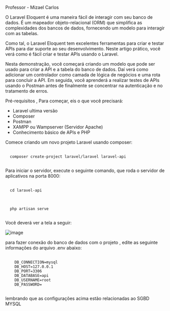 Professor - Mizael Carlos

O Laravel Eloquent é uma maneira fácil de interagir com seu banco de dados. É um mapeador objeto-relacional (ORM) que simplifica as complexidades dos bancos de dados, fornecendo um modelo para interagir com as tabelas.

Como tal, o Laravel Eloquent tem excelentes ferramentas para criar e testar APIs para dar suporte ao seu desenvolvimento. Neste artigo prático, você verá como é fácil criar e testar APIs usando o Laravel.

Nesta demonstração, você começará criando um modelo que pode ser usado para criar a API e a tabela do banco de dados. Daí verá como adicionar um controlador como camada de lógica de negócios e uma rota para concluir a API. Em seguida, você aprenderá a realizar testes de APIs usando o Postman antes de finalmente se concentrar na autenticação e no tratamento de erros.

Pré-requisitos , Para começar, eis o que você precisará:

- Laravel ultima versão
- Composer
- Postman
- XAMPP ou Wampserver (Servidor Apache)
- Conhecimento básico de APIs e PHP


Comece criando um novo projeto Laravel usando composer:

<pre class="language-php">
  <code class="language-php">
  composer create-project laravel/laravel laravel-api
  </code>
</pre>




Para iniciar o servidor, execute o seguinte comando, que roda o servidor de aplicativos na porta 8000:

<pre class="language-php">
  <code class="language-php">
  cd laravel-api
  </code>
</pre>

<pre class="language-php">
  <code class="language-php">
  php artisan serve
  </code>
</pre>


Você deverá ver a tela a seguir:

![image](https://github.com/user-attachments/assets/75f6d671-dc91-403a-933d-c7df21b636fb)


para fazer conexão do banco de dados com o projeto , edite as seguinte informações do arquivo .env abaixo:

<pre class="language-php">
  <code class="language-php">
    DB_CONNECTION=mysql
    DB_HOST=127.0.0.1
    DB_PORT=3306
    DB_DATABASE=api
    DB_USERNAME=root
    DB_PASSWORD=
  </code>
</pre>


lembrando que as configurações acima estão relacionadas ao SGBD MYSQL





